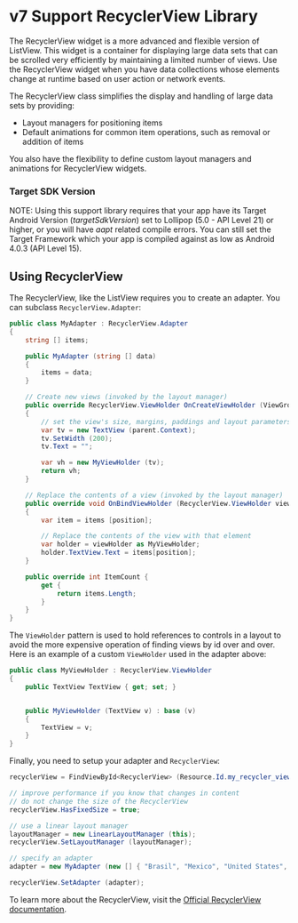 v7 Support RecyclerView Library
===============================

The RecyclerView widget is a more advanced and flexible version of ListView. This widget is a container for displaying large data sets that can be scrolled very efficiently by maintaining a limited number of views. Use the RecyclerView widget when you have data collections whose elements change at runtime based on user action or network events.

The RecyclerView class simplifies the display and handling of large data sets by providing:

 - Layout managers for positioning items
 - Default animations for common item operations, such as removal or addition of items

You also have the flexibility to define custom layout managers and animations for RecyclerView widgets.


### Target SDK Version 
NOTE: Using this support library requires that your app have its Target Android Version (*targetSdkVersion*) set to Lollipop (5.0 - API Level 21) or higher, or you will have *aapt* related compile errors.  You can still set the Target Framework which your app is compiled against as low as Android 4.0.3 (API Level 15).


Using RecyclerView
------------------

The RecyclerView, like the ListView requires you to create an adapter.  You can subclass `RecyclerView.Adapter`:

```csharp
public class MyAdapter : RecyclerView.Adapter
{
    string [] items;

	public MyAdapter (string [] data)
	{
		items = data;
	}

	// Create new views (invoked by the layout manager)
	public override RecyclerView.ViewHolder OnCreateViewHolder (ViewGroup parent, int viewType)
	{	
        // set the view's size, margins, paddings and layout parameters
		var tv = new TextView (parent.Context);
		tv.SetWidth (200);
		tv.Text = "";

		var vh = new MyViewHolder (tv);
		return vh;
	} 

	// Replace the contents of a view (invoked by the layout manager)
	public override void OnBindViewHolder (RecyclerView.ViewHolder viewHolder, int position)
	{
        var item = items [position];

		// Replace the contents of the view with that element
		var holder = viewHolder as MyViewHolder;
		holder.TextView.Text = items[position];
	}

	public override int ItemCount {
		get {
			return items.Length;
		}
	}
}
```

The `ViewHolder` pattern is used to hold references to controls in a layout to avoid the more expensive operation of finding views by id over and over.  Here is an example of a custom `ViewHolder` used in the adapter above:

```csharp
public class MyViewHolder : RecyclerView.ViewHolder 
{
	public TextView TextView { get; set; }


	public MyViewHolder (TextView v) : base (v)
	{
		TextView = v;
	}
}
```

Finally, you need to setup your adapter and `RecyclerView`:

```csharp
recyclerView = FindViewById<RecyclerView> (Resource.Id.my_recycler_view);

// improve performance if you know that changes in content
// do not change the size of the RecyclerView
recyclerView.HasFixedSize = true;

// use a linear layout manager
layoutManager = new LinearLayoutManager (this);
recyclerView.SetLayoutManager (layoutManager);

// specify an adapter
adapter = new MyAdapter (new [] { "Brasil", "Mexico", "United States", "Canada" });

recyclerView.SetAdapter (adapter);
```

To learn more about the RecyclerView, visit the [Official RecyclerView documentation](https://developer.android.com/training/material/lists-cards.html).
